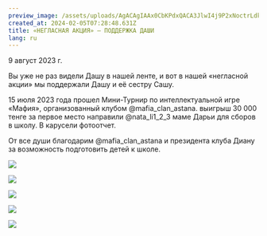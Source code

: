 ```yaml
---
preview_image: /assets/uploads/AgACAgIAAx0CbKPdxQACA3JlwI4j9P2xNoctrLdkGu23D0pVbgAC5OExG-qZCErwa5TRAAExLWEBAAMCAAN5AAM0BA
created_at: 2024-02-05T07:28:48.631Z
title: «НЕГЛАСНАЯ АКЦИЯ» – ПОДДЕРЖКА ДАШИ
lang: ru
---
```


9 август 2023 г.

Вы уже не раз видели Дашу в нашей ленте, и вот в нашей «негласной акции» мы поддержали Дашу и её сестру Сашу.

15 июля 2023 года прошел Мини-Турнир по интеллектуальной игре «Мафия», организованный клубом @mafia_clan_astana. выигрыш 30 000 тенге за первое место направили @nata_li1_2_3 маме Дарьи для сборов в школу. В карусели фотоотчет.

От все души благодарим @mafia_clan_astana и президента клуба Диану за возможность подготовить детей к школе.

![](/assets/uploads/AgACAgIAAx0CbKPdxQACA29lwI4jqc65-kr54kGKp7zFVreK1gAC4-ExG-qZCEoJiyj5_6O9rwEAAwIAA3kAAzQE)

![](/assets/uploads/AgACAgIAAx0CbKPdxQACA25lwI4jWVojpL90MVOygQHjSemKugAC5eExG-qZCEpfVJnY9a7ewQEAAwIAA3kAAzQE)

![](/assets/uploads/AgACAgIAAx0CbKPdxQACA3FlwI4jEDYfLnkICBTK6C_sW2usugAC5-ExG-qZCEocbW_AV-3VdwEAAwIAA3kAAzQE)

![](/assets/uploads/AgACAgIAAx0CbKPdxQACA21lwI4jVwedP5TK8CG9Gy_DFw0JMAAC4uExG-qZCErgLYSOq3YZJwEAAwIAA3kAAzQE)

![](/assets/uploads/AgACAgIAAx0CbKPdxQACA3BlwI4jW2B_CzwQ-7Hn_6LkoQMZ9AAC5uExG-qZCEq0-JMuAY7kCwEAAwIAA3kAAzQE)


